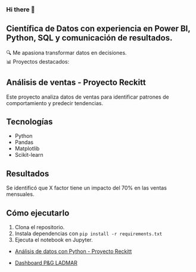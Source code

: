 ### Hi there 👋
## Científica de Datos con experiencia en Power BI, Python, SQL y comunicación de resultados.  
🔍 Me apasiona transformar datos en decisiones.  
📊 Proyectos destacados:

## Análisis de ventas - Proyecto Reckitt

Este proyecto analiza datos de ventas para identificar patrones de comportamiento y predecir tendencias.

## Tecnologías
- Python
- Pandas
- Matplotlib
- Scikit-learn

## Resultados
Se identificó que X factor tiene un impacto del 70% en las ventas mensuales.

## Cómo ejecutarlo
1. Clona el repositorio.
2. Instala dependencias con `pip install -r requirements.txt`
3. Ejecuta el notebook en Jupyter.

- [Análisis de datos con Python - Proyecto Reckitt](https://github.com/databimx/EBAC/blob/3bd8b6ceede072a7d6aa912073262ead2ed6fa6e/E1_DafneRam%C3%ADrez.ipynb)

- [Dashboard P&G LADMAR](https://github.com/daphne-data/pg-ladmar-dashboard)
<!--
**databimx/databimx** is a ✨ _special_ ✨ repository because its `README.md` (this file) appears on your GitHub profile.

Here are some ideas to get you started:

- 🔭 I’m currently working on ...
- 🌱 I’m currently learning ...
- 👯 I’m looking to collaborate on ...
- 🤔 I’m looking for help with ...
- 💬 Ask me about ...
- 📫 How to reach me: ...
- 😄 Pronouns: ...
- ⚡ Fun fact: ...
-->
